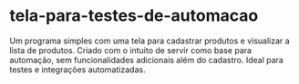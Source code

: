 # tela-para-testes-de-automacao
Um programa simples com uma tela para cadastrar produtos e visualizar a lista de produtos. Criado com o intuito de servir como base para automação, sem funcionalidades adicionais além do cadastro. Ideal para testes e integrações automatizadas.

